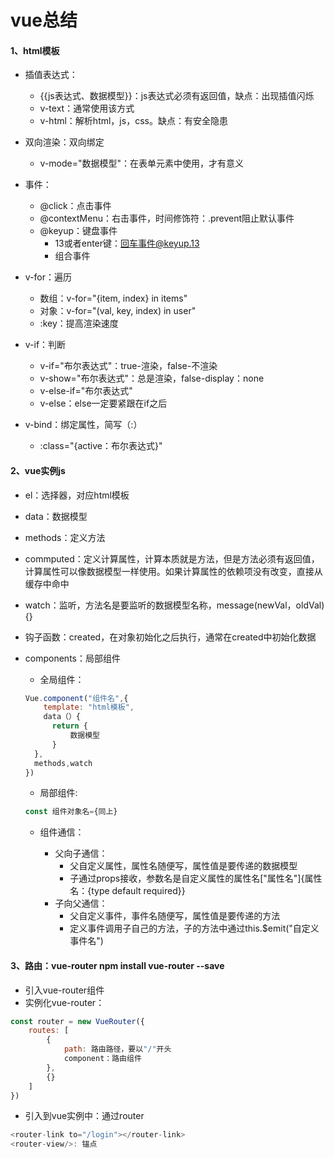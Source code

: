 # vue总结

#### 1、html模板

- 插值表达式：
  - {{js表达式、数据模型}}：js表达式必须有返回值，缺点：出现插值闪烁
  - v-text：通常使用该方式
  - v-html：解析html，js，css。缺点：有安全隐患
- 双向渲染：双向绑定
  - v-mode="数据模型"：在表单元素中使用，才有意义
- 事件：
  - @click：点击事件
  - @contextMenu：右击事件，时间修饰符：.prevent阻止默认事件
  - @keyup：键盘事件
    - 13或者enter键：回车事件@keyup.13
    - 组合事件
- v-for：遍历

  - 数组：v-for="{item, index}  in  items"
  - 对象：v-for="(val, key, index)  in  user"
  - :key：提高渲染速度
- v-if：判断

  - v-if="布尔表达式"：true-渲染，false-不渲染
  - v-show="布尔表达式"：总是渲染，false-display：none
  - v-else-if="布尔表达式"
  - v-else：else一定要紧跟在if之后
 - v-bind：绑定属性，简写（:）
    - :class="{active：布尔表达式}"

#### 2、vue实例js

- el：选择器，对应html模板

- data：数据模型

- methods：定义方法

- commputed：定义计算属性，计算本质就是方法，但是方法必须有返回值，计算属性可以像数据模型一样使用。如果计算属性的依赖项没有改变，直接从缓存中命中

- watch：监听，方法名是要监听的数据模型名称，message(newVal，oldVal){}

- 钩子函数：created，在对象初始化之后执行，通常在created中初始化数据

- components：局部组件

  - 全局组件：

  ```javascript
  Vue.component("组件名",{
      template: "html模板",
      data（）{
      	return {
      		数据模型
  		}
  	},
  	methods,watch
  })
  ```

  - 局部组件:

  ```javascript
  const 组件对象名={同上}
  ```

  - 组件通信：

    - 父向子通信：
      - 父自定义属性，属性名随便写，属性值是要传递的数据模型
      - 子通过props接收，参数名是自定义属性的属性名["属性名"]{属性名：{type default required}}
    - 子向父通信：
      - 父自定义事件，事件名随便写，属性值是要传递的方法
      - 定义事件调用子自己的方法，子的方法中通过this.$emit("自定义事件名")

#### 3、路由：vue-router   npm install vue-router   --save

- 引入vue-router组件
- 实例化vue-router：

```javascript
const router = new VueRouter({
    routes: [
        {
            path: 路由路径，要以"/"开头
            component：路由组件
        },
        {}
    ]
})
```

- 引入到vue实例中：通过router

```javascript
<router-link to="/login"></router-link>
<router-view/>: 锚点
```













